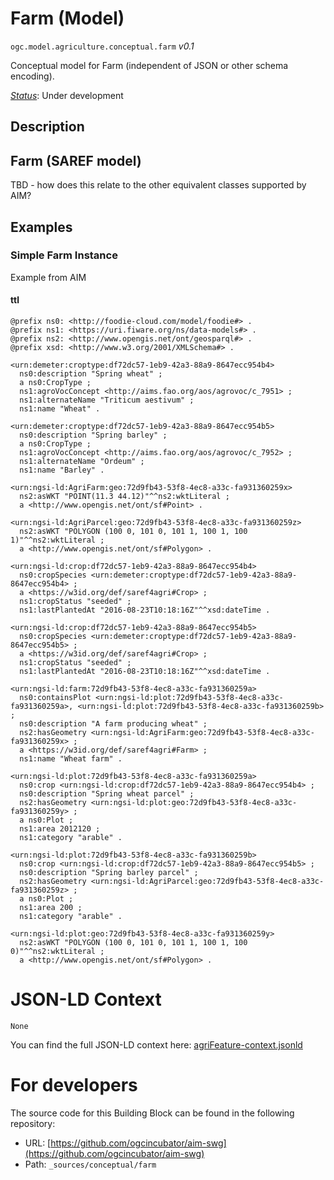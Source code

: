 
# Farm (Model)

`ogc.model.agriculture.conceptual.farm` *v0.1*

Conceptual model for Farm (independent of JSON or other schema encoding).

[*Status*](http://www.opengis.net/def/status): Under development

## Description

## Farm (SAREF model)

TBD - how does this relate to the other equivalent classes supported by AIM?





## Examples

### Simple Farm Instance
Example from AIM  

#### ttl
```ttl
@prefix ns0: <http://foodie-cloud.com/model/foodie#> .
@prefix ns1: <https://uri.fiware.org/ns/data-models#> .
@prefix ns2: <http://www.opengis.net/ont/geosparql#> .
@prefix xsd: <http://www.w3.org/2001/XMLSchema#> .

<urn:demeter:croptype:df72dc57-1eb9-42a3-88a9-8647ecc954b4>
  ns0:description "Spring wheat" ;
  a ns0:CropType ;
  ns1:agroVocConcept <http://aims.fao.org/aos/agrovoc/c_7951> ;
  ns1:alternateName "Triticum aestivum" ;
  ns1:name "Wheat" .

<urn:demeter:croptype:df72dc57-1eb9-42a3-88a9-8647ecc954b5>
  ns0:description "Spring barley" ;
  a ns0:CropType ;
  ns1:agroVocConcept <http://aims.fao.org/aos/agrovoc/c_7952> ;
  ns1:alternateName "Ordeum" ;
  ns1:name "Barley" .

<urn:ngsi-ld:AgriFarm:geo:72d9fb43-53f8-4ec8-a33c-fa931360259x>
  ns2:asWKT "POINT(11.3 44.12)"^^ns2:wktLiteral ;
  a <http://www.opengis.net/ont/sf#Point> .

<urn:ngsi-ld:AgriParcel:geo:72d9fb43-53f8-4ec8-a33c-fa931360259z>
  ns2:asWKT "POLYGON (100 0, 101 0, 101 1, 100 1, 100 1)"^^ns2:wktLiteral ;
  a <http://www.opengis.net/ont/sf#Polygon> .

<urn:ngsi-ld:crop:df72dc57-1eb9-42a3-88a9-8647ecc954b4>
  ns0:cropSpecies <urn:demeter:croptype:df72dc57-1eb9-42a3-88a9-8647ecc954b4> ;
  a <https://w3id.org/def/saref4agri#Crop> ;
  ns1:cropStatus "seeded" ;
  ns1:lastPlantedAt "2016-08-23T10:18:16Z"^^xsd:dateTime .

<urn:ngsi-ld:crop:df72dc57-1eb9-42a3-88a9-8647ecc954b5>
  ns0:cropSpecies <urn:demeter:croptype:df72dc57-1eb9-42a3-88a9-8647ecc954b5> ;
  a <https://w3id.org/def/saref4agri#Crop> ;
  ns1:cropStatus "seeded" ;
  ns1:lastPlantedAt "2016-08-23T10:18:16Z"^^xsd:dateTime .

<urn:ngsi-ld:farm:72d9fb43-53f8-4ec8-a33c-fa931360259a>
  ns0:containsPlot <urn:ngsi-ld:plot:72d9fb43-53f8-4ec8-a33c-fa931360259a>, <urn:ngsi-ld:plot:72d9fb43-53f8-4ec8-a33c-fa931360259b> ;
  ns0:description "A farm producing wheat" ;
  ns2:hasGeometry <urn:ngsi-ld:AgriFarm:geo:72d9fb43-53f8-4ec8-a33c-fa931360259x> ;
  a <https://w3id.org/def/saref4agri#Farm> ;
  ns1:name "Wheat farm" .

<urn:ngsi-ld:plot:72d9fb43-53f8-4ec8-a33c-fa931360259a>
  ns0:crop <urn:ngsi-ld:crop:df72dc57-1eb9-42a3-88a9-8647ecc954b4> ;
  ns0:description "Spring wheat parcel" ;
  ns2:hasGeometry <urn:ngsi-ld:plot:geo:72d9fb43-53f8-4ec8-a33c-fa931360259y> ;
  a ns0:Plot ;
  ns1:area 2012120 ;
  ns1:category "arable" .

<urn:ngsi-ld:plot:72d9fb43-53f8-4ec8-a33c-fa931360259b>
  ns0:crop <urn:ngsi-ld:crop:df72dc57-1eb9-42a3-88a9-8647ecc954b5> ;
  ns0:description "Spring barley parcel" ;
  ns2:hasGeometry <urn:ngsi-ld:AgriParcel:geo:72d9fb43-53f8-4ec8-a33c-fa931360259z> ;
  a ns0:Plot ;
  ns1:area 200 ;
  ns1:category "arable" .

<urn:ngsi-ld:plot:geo:72d9fb43-53f8-4ec8-a33c-fa931360259y>
  ns2:asWKT "POLYGON (100 0, 101 0, 101 1, 100 1, 100 0)"^^ns2:wktLiteral ;
  a <http://www.opengis.net/ont/sf#Polygon> .
```


# JSON-LD Context

```jsonld
None
```

You can find the full JSON-LD context here:
[agriFeature-context.jsonld](../../../../jsonld/agriFeature-context.jsonld)


# For developers

The source code for this Building Block can be found in the following repository:

* URL: [https://github.com/ogcincubator/aim-swg](https://github.com/ogcincubator/aim-swg)
* Path: `_sources/conceptual/farm`

